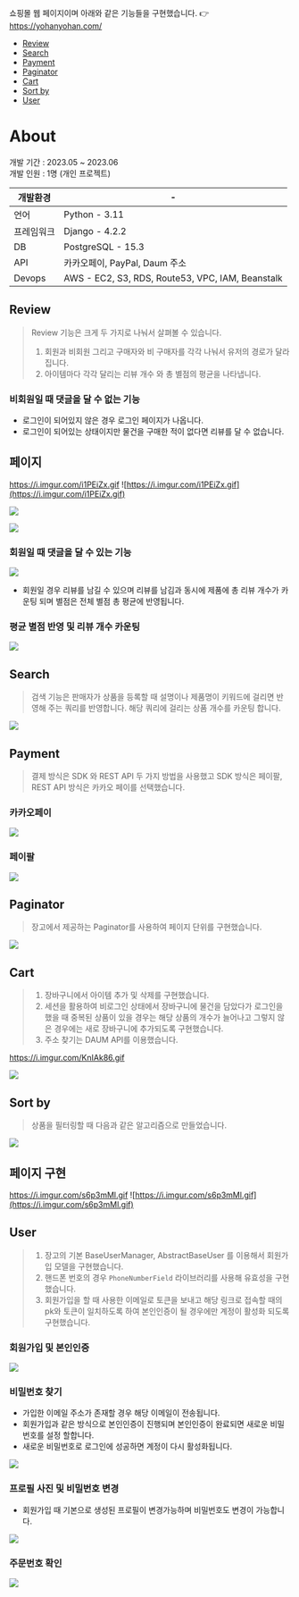 쇼핑몰 웹 페이지이며 아래와 같은 기능들을 구현했습니다.
👉 https://yohanyohan.com/

- [Review](#review)
- [Search](#search)
- [Payment](#payment)
- [Paginator](#paginator)
- [Cart](#cart)
- [Sort by](#sort-by)
- [User](#user)

# About

개발 기간 : 2023.05 ~ 2023.06   
개발 인원 : 1명 (개인 프로젝트)

| 개발환경   | -                |
| ---------- | ---------------- |
| 언어       | Python - 3.11      |
| 프레임워크 | Django - 4.2.2      |
| DB         | PostgreSQL - 15.3 |
| API        |       카카오페이, PayPal, Daum 주소           |
| Devops           |    AWS - EC2, S3, RDS, Route53, VPC, IAM, Beanstalk               |

## Review

> Review 기능은 크게 두 가지로 나눠서 살펴볼 수 있습니다.
> 	1. 회원과 비회원 그리고 구매자와 비 구매자를 각각 나눠서 유저의 경로가 달라집니다.
> 	2. 아이템마다 각각 달리는 리뷰 개수 와 총 별점의 평균을 나타냅니다.


### 비회원일 때 댓글을 달 수 없는 기능

- 로그인이 되어있지 않은 경우 로그인 페이지가 나옵니다.
- 로그인이 되어있는 상태이지만 물건을 구매한 적이 없다면 리뷰를 달 수 없습니다.

## 페이지
https://i.imgur.com/i1PEiZx.gif
![https://i.imgur.com/i1PEiZx.gif](https://i.imgur.com/i1PEiZx.gif)

![](https://i.imgur.com/MIfz0Jx.gif)

![](https://i.imgur.com/MlAW39u.gif)


### 회원일 때 댓글을 달 수 있는 기능
![](https://i.imgur.com/oK37hjD.gif)
- 회원일 경우 리뷰를 남길 수 있으며 리뷰를 남김과 동시에 제품에 총 리뷰 개수가 카운팅 되며 별점은 전체 별점 총 평균에 반영됩니다.

### 평균 별점 반영 및 리뷰 개수 카운팅
![](https://i.imgur.com/bfLz6oI.gif)



## Search

> 검색 기능은 판매자가 상품을 등록할 때 설명이나 제품명이 키워드에 걸리면 반영해 주는 쿼리를 반영합니다.
> 해당 쿼리에 걸리는 상품 개수를 카운팅 합니다.

![](https://i.imgur.com/vNByR9X.gif)

## Payment
>  결제 방식은 SDK 와 REST API 두 가지 방법을 사용했고
>  SDK 방식은 페이팔, REST API 방식은 카카오 페이를 선택했습니다.

### 카카오페이 

![](https://i.imgur.com/Uvn04uA.gif)

### 페이팔 

![](https://i.imgur.com/bubUb5w.gif)


## Paginator 
> 장고에서 제공하는 Paginator를 사용하여 페이지 단위를 구현했습니다.  

![](https://i.imgur.com/52uAjlm.gif)

## Cart

> 1. 장바구니에서 아이템 추가 및 삭제를 구현했습니다.
> 2. 세션을 활용하여 비로그인 상태에서 장바구니에 물건을 담았다가 로그인을 했을 때 중복된 상품이 있을 경우는 해당 상품의 개수가 늘어나고 그렇지 않은 경우에는 새로 장바구니에 추가되도록 구현했습니다.
> 3. 주소 찾기는 DAUM API를 이용했습니다. 


https://i.imgur.com/KnIAk86.gif

![](https://i.imgur.com/KnIAk86.gif)

## Sort by

> 상품을 필터링할 때 다음과 같은 알고리즘으로 만들었습니다.

![](https://i.imgur.com/qdiJxze.png)

## 페이지 구현
https://i.imgur.com/s6p3mMl.gif
![https://i.imgur.com/s6p3mMl.gif](https://i.imgur.com/s6p3mMl.gif)



## User

> 1. 장고의 기본 BaseUserManager, AbstractBaseUser 를 이용해서 회원가입 모델을 구현했습니다.
> 2. 핸드폰 번호의 경우 `PhoneNumberField` 라이브러리를 사용해 유효성을 구현했습니다.
> 3. 회원가입을 할 때 사용한 이메일로 토큰을 보내고 해당 링크로 접속할 때의 pk와 토큰이 일치하도록 하여 본인인증이 될 경우에만 계정이 활성화 되도록 구현했습니다.

### 회원가입 및 본인인증

![](https://i.imgur.com/9sD4UjO.gif)

### 비밀번호 찾기
- 가입한 이메일 주소가 존재할 경우 해당 이메일이 전송됩니다.
- 회원가입과 같은 방식으로 본인인증이 진행되며 본인인증이 완료되면 새로운 비밀번호를 설정 할합니다.
- 새로운 비밀번호로 로그인에 성공하면 계정이 다시 활성화됩니다.

![](https://i.imgur.com/CTAytbI.gif)

### 프로필 사진 및 비밀번호 변경

- 회원가입 때 기본으로 생성된 프로필이 변경가능하며 비밀번호도 변경이 가능합니다.

![](https://i.imgur.com/Pssv5z9.gif)

### 주문번호 확인

![](https://i.imgur.com/7tOYvOQ.gif)
